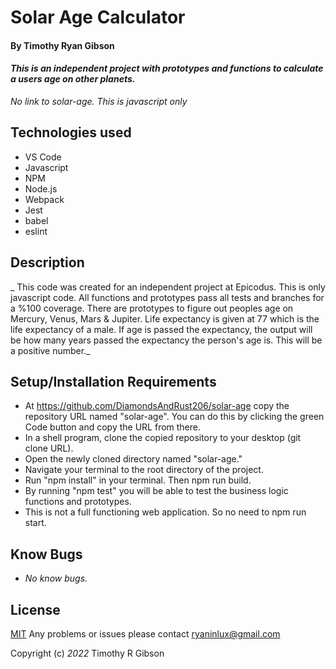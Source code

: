 # **Solar Age Calculator**

#### By Timothy Ryan Gibson
#### _This is an independent project with prototypes and functions to calculate a users age on other planets._

_No link to solar-age. This is javascript only_

## Technologies used

* VS Code
* Javascript
* NPM
* Node.js
* Webpack
* Jest
* babel
* eslint

## Description

_ This code was created for an independent project at Epicodus. This is only javascript code. All functions and prototypes pass all tests and branches for a %100 coverage. There are prototypes to figure out peoples age on Mercury, Venus, Mars & Jupiter. Life expectancy is given at 77 which is the life expectancy of a male. If age is passed the expectancy, the output will be how many years passed the expectancy the person's age is. This will be a positive number._

## Setup/Installation Requirements

* At https://github.com/DiamondsAndRust206/solar-age copy the repository URL named "solar-age". You can do this by clicking the green Code button and copy the URL from there.
* In a shell program, clone the copied repository to your desktop (git clone URL).
* Open the newly cloned directory named "solar-age."
* Navigate your terminal to the root directory of the project.
* Run "npm install" in your terminal. Then npm run build.
* By running "npm test" you will be able to test the business logic functions and prototypes.
* This is not a full functioning web application. So no need to npm run start.

## Know Bugs

* _No know bugs._

## License

[MIT](https://opensource.org/licenses/MIT)
Any problems or issues please contact ryaninlux@gmail.com

Copyright (c) _2022_ Timothy R Gibson